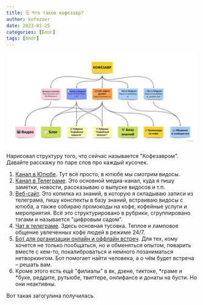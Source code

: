 ```yaml
---
title: 🗒 Что такое кофезавр?
author: kofezavr
date: 2023-01-25
categories: [Блог]
tags: [блог]
--- 
```

![Что такое кофезавр?](/assets/img/posts/23/01/structure.jpg)

Нарисовал структуру того, что сейчас называется "Кофезавром". Давайте расскажу по паре слов про каждый кусочек.
1. [Канал в Ютюбе](https://youtube.com/@coffeesaurus). Тут всё просто, в ютюбе мы смотрим видосы.
2. [Канал в Телеграме](https://t.me/coffeesaurus). Это основной медиа-канал, куда я пишу заметки, новости, рассказываю о выпуске видосов и т.п.
3. [Веб-сайт](https://kofezavr.ru). Это копилка из знаний, в которую я складываю записи из телеграма, пишу конспекты в базу знаний, встраиваю видосы с ютюба, а также собираю промокоды на кофе, кофейные услуги и мероприятия. Всё это структурировано в рубрики, сгруппировано тэгами и называется "цифровым садом". 
4. [Чат в телеграме](https://t.me/kofezavr). Здесь основная тусовка. Теплое и ламповое общение увлеченных кофе людей в режиме 24/7.
5. [Бот для организации онлайн и оффлайн встреч](https://t.me/kofezavr_random_bot). Для тех, кому хочется не только пообщаться, но и обменяться опытом, поварить вместе с кем-то, покалиброваться и немного позаниматься нетворкингом. Бот помогает найти человека, а о чём будет встреча – решать вам.
6. Кроме этого есть ещё "филиалы" в вк, дзене, тиктоке, *граме и *буке, реддите, рутьюбе, твиттере, онлифансе и донаты на бусти. Но они неактивны.

Вот такая загогулина получилась.